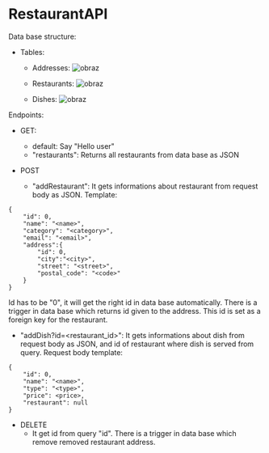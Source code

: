 # RestaurantAPI
Data base structure:
- Tables:
  - Addresses: ![obraz](https://user-images.githubusercontent.com/104222527/172222645-60878e8b-728d-44e0-b070-a425f68ccc24.png)

  - Restaurants: ![obraz](https://user-images.githubusercontent.com/104222527/172221333-a4428368-a2e7-47e9-9622-c62d2ce0cc87.png)

  - Dishes: ![obraz](https://user-images.githubusercontent.com/104222527/172447742-fbf99bdc-6945-48bb-aa84-8210e7cca43c.png)

Endpoints: 

- GET: 
  - default: Say "Hello user"
  - "restaurants": Returns all restaurants from data base as JSON

- POST
  - "addRestaurant": It gets informations about restaurant from request body as JSON. Template:
```
{
    "id": 0,
    "name": "<name>",
    "category": "<category>",
    "email": "<email>",
    "address":{
        "id": 0,
        "city":"<city>",
        "street": "<street>",
        "postal_code": "<code>"
    }
}
```
Id has to be "0", it will get the right id in data base automatically. There is a trigger in data base which returns id given to the address. This id is set as a foreign key for the restaurant.
  - "addDish?id=<restaurant_id>": It gets informations about dish from request body as JSON, and id of restaurant where dish is served from query. Request body template:
```
{
    "id": 0,
    "name": "<name>",
    "type": "<type>",
    "price": <price>,
    "restaurant": null
}
```
- DELETE
  - It get id from query "id". There is a trigger in data base which remove removed restaurant address.
